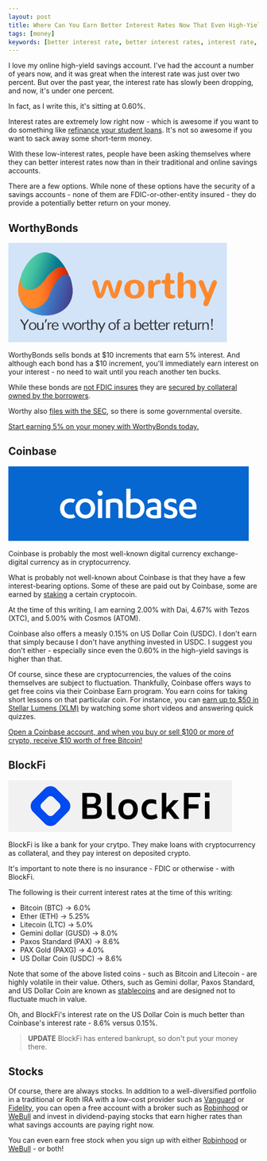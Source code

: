 ```yaml
---
layout: post
title: Where Can You Earn Better Interest Rates Now That Even High-Yield Savings Account Rates are Low?
tags: [money]
keywords: [better interest rate, better interest rates, interest rate, interest rates, savings account, worthybonds, coinbase, blockfi, webull, robinhood]
---
```


I love my online high-yield savings account. I've had the account a number of years now, and it was great when the interest rate was just over two percent. But over the past year, the interest rate has slowly been dropping, and now, it's under one percent.

In fact, as I write this, it's sitting at 0.60%.

Interest rates are extremely low right now - which is awesome if you want to do something like [refinance your student loans](https://www.joehxblog.com/my-student-loan-refinance-experience-with-lendkey/). It's not so awesome if you want to sack away some short-term money.

With these low-interest rates, people have been asking themselves where they can better interest rates now than in their traditional and online savings accounts.

There are a few options. While none of these options have the security of a savings accounts - none of them are FDIC-or-other-entity insured - they do provide a potentially better return on your money.

## WorthyBonds

![WorthyBonds logo](/images/logos/worthybonds.png)

WorthyBonds sells bonds at $10 increments that earn 5% interest. And although each bond has a $10 increment, you'll immediately earn interest on your interest - no need to wait until you reach another ten bucks.

While these bonds are [not FDIC insures](https://support.worthybonds.com/en/articles/2529696-is-my-worthy-account-fdic-insured) they are [secured by collateral owned by the borrowers](https://support.worthybonds.com/en/articles/1471017-is-my-money-at-risk).

Worthy also [files with the SEC](https://www.sec.gov/Archives/edgar/data/1699834), so there is some governmental oversite.

[Start earning 5% on your money with WorthyBonds today.](https://www.joehxblog.com/worthybonds/)

## Coinbase

![Coinbase logo](/images/logos/coinbase.png)

Coinbase is probably the most well-known digital currency exchange- digital currency as in cryptocurrency.

What is probably not well-known about Coinbase is that they have a few interest-bearing options. Some of these are paid out by Coinbase, some are earned by [staking](https://en.wikipedia.org/wiki/Proof_of_stake) a certain cryptocoin.

At the time of this writing, I am earning 2.00% with Dai, 4.67% with Tezos (XTC), and 5.00% with Cosmos (ATOM).

Coinbase also offers a measly 0.15% on US Dollar Coin (USDC). I don't earn that simply because I don't have anything invested in USDC. I suggest you don't either - especially since even the 0.60% in the high-yield savings is higher than that.

Of course, since these are cryptocurrencies, the values of the coins themselves are subject to fluctuation. Thankfully, Coinbase offers ways to get free coins via their Coinbase Earn program. You earn coins for taking short lessons on that particular coin. For instance, you can [earn up to $50 in Stellar Lumens (XLM)](https://coinbase.com/earn/xlm/invite/z1jw65vh) by watching some short videos and answering quick quizzes.

[Open a Coinbase account, and when you buy or sell $100 or more of crypto, receive $10 worth of free Bitcoin!](https://www.joehxblog.com/coinbase/)

## BlockFi

![BlockFi logo](/images/logos/blockfi.png)

BlockFi is like a bank for your crytpo. They make loans with cryptocurrency as collateral, and they pay interest on deposited crypto.

It's important to note there is no insurance - FDIC or otherwise - with BlockFi.

The following is their current interest rates at the time of this writing:

* Bitcoin (BTC) &rarr; 6.0%
* Ether (ETH) &rarr; 5.25%
* Litecoin (LTC) &rarr; 5.0%
* Gemini dollar (GUSD) &rarr; 8.0%
* Paxos Standard (PAX) &rarr; 8.6%
* PAX Gold (PAXG) &rarr; 4.0%
* US Dollar Coin (USDC) &rarr; 8.6%

Note that some of the above listed coins - such as Bitcoin and Litecoin - are highly volatile in their value. Others, such as Gemini dollar, Paxos Standard, and US Dollar Coin are known as [stablecoins](https://en.wikipedia.org/wiki/Stablecoin) and are designed not to fluctuate much in value.

Oh, and BlockFi's interest rate on the US Dollar Coin is much better than Coinbase's interest rate - 8.6% versus 0.15%.

> **UPDATE** BlockFi has entered bankrupt, so don't put your money there.

## Stocks

Of course, there are always stocks. In addition to a well-diversified portfolio in a traditional or Roth IRA with a low-cost provider such as [Vanguard](https://investor.vanguard.com/) or [Fidelity](https://www.fidelity.com/), you can open a free account with a broker such as [Robinhood](https://www.joehxblog.com/robinhood/) or  [WeBull](https://www.joehxblog.com/webull/) and invest in dividend-paying stocks that earn higher rates than what savings accounts are paying right now.

You can even earn free stock when you sign up with either [Robinhood](https://www.joehxblog.com/robinhood/) or [WeBull](https://www.joehxblog.com/webull/) - or both!